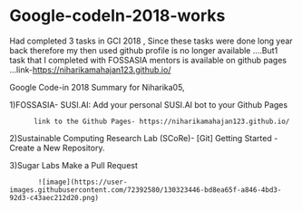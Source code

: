 # Google-codeIn-2018-works
Had completed 3 tasks in GCI 2018 ,
Since these tasks were done long year back therefore my then used github profile is no longer available ....But1 task that I completed with FOSSASIA mentors is available on github pages ...link-https://niharikamahajan123.github.io/


Google Code-in 2018 Summary for Niharika05,

1)FOSSASIA-
          SUSI.AI: Add your personal SUSI.AI bot to your Github Pages
          
          link to the Github Pages- https://niharikamahajan123.github.io/
          
2)Sustainable Computing Research Lab (SCoRe)-
          [Git] Getting Started - Create a New Repository.
          
3)Sugar Labs
        Make a Pull Request
        
        
           ![image](https://user-images.githubusercontent.com/72392580/130323446-bd8ea65f-a846-4bd3-92d3-c43aec212d20.png)

   



